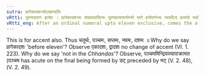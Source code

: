 ```yaml
---
sutra: प्रागेकादशभ्योऽच्छन्दसि
vRtti: पूरणाद्भाग इत्येव । प्रागेकादशभ्यः संख्यावाचिभ्यः पूरणप्रत्ययान्तेभ्यो भागे वर्त्तमानेभ्यः स्वार्थेऽन् प्रत्ययो भवति अच्छन्दसि विषये ॥
vRtti_eng: After an ordinal numeral upto eleven exclusive, comes the affix अन्, the word retaining its denotation, when a \"part\" is meant : but not so in the _Chhandas_.
---
```

This is for accent also. Thus चतुर्थः, पञ्चमः, सप्तमः, नवमः, दशमः ॥ Why do we say प्रागेकादशः 'before eleven'? Observe एकादशः, द्वादशः no change of accent (VI. 1. 223). Why do we say 'not in the _Chhandas_'? Observe, पञ्चममिन्द्रियस्यापाक्रामत (पञ्चम has acute on the final being formed by डट् preceded by मट् (V. 2. 48), (V.  2. 49).
